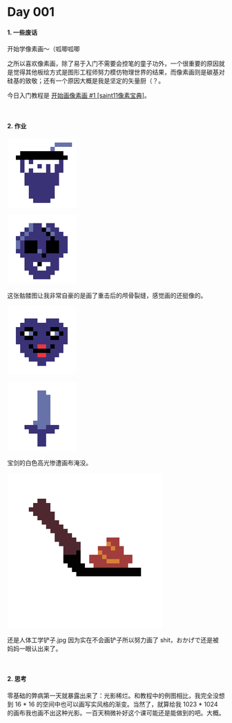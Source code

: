 # Day 001

#### 1. 一些废话

开始学像素画～（呱唧呱唧

之所以喜欢像素画，除了易于入门不需要会控笔的童子功外，一个很重要的原因就是觉得其他板绘方式是图形工程师努力模仿物理世界的结果，而像素画则是碳基对硅基的致敬；还有一个原因大概是我是坚定的矢量厨（？。

今日入门教程是 [开始画像素画 #1 \[saint11像素宝典\]](https://www.bilibili.com/read/cv1735452?spm_id_from=333.999.0.0)。

<br>

#### 2. 作业

![杯子](../images/20230131/Sprite-0002.png)

![骷髅](../images/20230131/Sprite-0003.png)

这张骷髅图让我非常自豪的是画了重击后的颅骨裂缝，感觉画的还挺像的。

![人脸](../images/20230131/Sprite-0004.png)

![宝剑](../images/20230131/Sprite-0006.png)

宝剑的白色高光惨遭画布淹没。

![铲子](../images/20230131/Sprite-0008.png)

还是人体工学铲子.jpg 因为实在不会画铲子所以努力画了 shit，おかげで还是被妈妈一眼认出来了。

<br>

#### 2. 思考

零基础的弊病第一天就暴露出来了：光影稀烂。和教程中的例图相比，我完全没想到 16 * 16 的空间中也可以画写实风格的渐变。当然了，就算给我 1023 * 1024 的画布我也画不出这种光影。一百天稍微补好这个课可能还是能做到的吧。大概。
